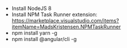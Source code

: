 * Install NodeJS 8
* Install NPM Task Runner extension: https://marketplace.visualstudio.com/items?itemName=MadsKristensen.NPMTaskRunner
* npm install yarn -g
* npm install @angular/cli -g
